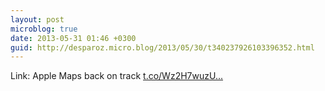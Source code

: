 ```yaml
---
layout: post
microblog: true
date: 2013-05-31 01:46 +0300
guid: http://desparoz.micro.blog/2013/05/30/t340237926103396352.html
---
```

Link: Apple Maps back on track [t.co/Wz2H7wuzU...](http://t.co/Wz2H7wuzUS)
